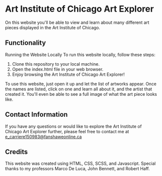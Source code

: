 # Art Institute of Chicago Art Explorer

On this website you'll be able to view and learn about many different art pieces displayed in the Art Institute of Chicago.

## Functionality

Running the Website Locally
To run this website locally, follow these steps:
1. Clone this repository to your local machine.
2. Open the index.html file in your web browser.
3. Enjoy browsing the Art Institute of Chicago Art Explorer!

To use this website, just open it up and let the list of artworks appear. Once the names are listed, click on one and learn all about it, and the artist that created it. You'll even be able to see a full image of what the art piece looks like.

## Contact Information

If you have any questions or would like to explore the Art Institute of Chicago Art Explorer further, please feel free to contact me at e_carriere150983@fanshaweonline.ca

## Credits

This website was created using HTML, CSS, SCSS, and Javascript. Special thanks to my professors Marco De Luca, John Bennett, and Robert Haff.